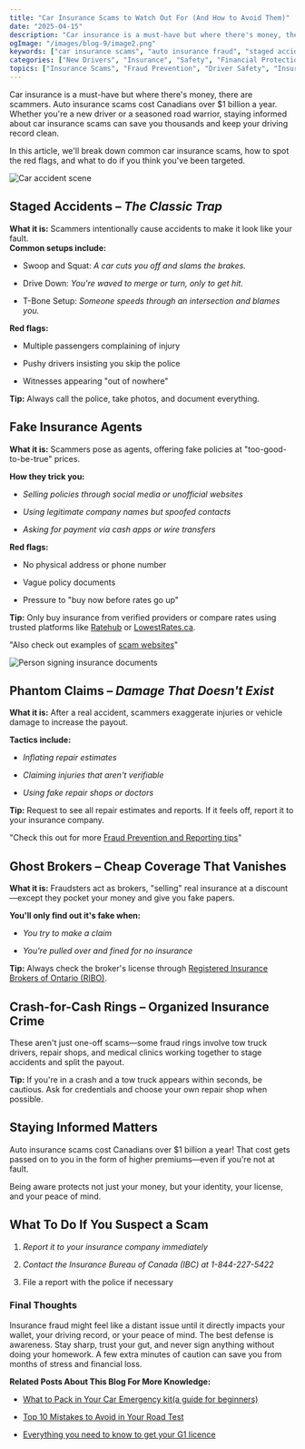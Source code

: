 ```yaml
---
title: "Car Insurance Scams to Watch Out For (And How to Avoid Them)"
date: "2025-04-15"
description: "Car insurance is a must-have but where there's money, there are scammers. Auto insurance scams cost Canadians over $1 billion a year. Learn how to spot common scams and protect yourself whether you're a new driver or seasoned road warrior."
ogImage: "/images/blog-9/image2.png"
keywords: ["car insurance scams", "auto insurance fraud", "staged accidents", "fake insurance agents", "phantom claims", "ghost brokers", "crash for cash", "swoop and squat", "insurance fraud prevention", "Canadian insurance scams", "insurance fraud reporting", "fake insurance policies", "auto insurance fraud detection", "insurance broker verification", "insurance red flags", "Canadian insurance fraud statistics", "insurance scam warning signs", "RIBO verification", "avoiding insurance scams", "insurance fraud costs"]
categories: ["New Drivers", "Insurance", "Safety", "Financial Protection"]
topics: ["Insurance Scams", "Fraud Prevention", "Driver Safety", "Insurance Tips"]
---
```


Car insurance is a must-have but where there's money, there are scammers. Auto insurance scams cost Canadians over $1 billion a year. Whether you're a new driver or a seasoned road warrior, staying informed about car insurance scams can save you thousands and keep your driving record clean.

In this article, we'll break down common car insurance scams, how to spot the red flags, and what to do if you think you've been targeted.  

![Car accident scene](/images/blog-9/image1.jpg)

## **Staged Accidents – *The Classic Trap***

**What it is:** Scammers intentionally cause accidents to make it look like your fault.  
**Common setups include:**

* Swoop and Squat: *A car cuts you off and slams the brakes.*

* Drive Down: *You're waved to merge or turn, only to get hit.*

* T-Bone Setup: *Someone speeds through an intersection and blames you.*

**Red flags:**

* Multiple passengers complaining of injury

* Pushy drivers insisting you skip the police

* Witnesses appearing "out of nowhere"

**Tip:** Always call the police, take photos, and document everything.

## **Fake Insurance Agents**

**What it is:** Scammers pose as agents, offering fake policies at "too-good-to-be-true" prices.

**How they trick you:**

* *Selling policies through social media or unofficial websites*

* *Using legitimate company names but spoofed contacts*

* *Asking for payment via cash apps or wire transfers*

**Red flags:**

* No physical address or phone number

* Vague policy documents

* Pressure to "buy now before rates go up"

**Tip:** Only buy insurance from verified providers or compare rates using trusted platforms like [Ratehub](https://www.ratehub.ca/) or [LowestRates.ca](https://www.lowestrates.ca/).

"Also check out examples of [scam websites](https://www.getcybersafe.gc.ca/en/resources/real-examples-fake-online-stores)"

![Person signing insurance documents](https://images.unsplash.com/photo-1450101499163-c8848c66ca85?ixlib=rb-4.0.3&ixid=M3wxMjA3fDB8MHxwaG90by1wYWdlfHx8fGVufDB8fHx8fA%3D%3D&auto=format&fit=crop&w=1200&q=80)

## **Phantom Claims – *Damage That Doesn't Exist***

**What it is:** After a real accident, scammers exaggerate injuries or vehicle damage to increase the payout.

**Tactics include:**

* *Inflating repair estimates*

* *Claiming injuries that aren't verifiable*

* *Using fake repair shops or doctors*

**Tip:** Request to see all repair estimates and reports. If it feels off, report it to your insurance company.

"Check this out for more [Fraud Prevention and Reporting tips](https://www.fsrao.ca/consumers/auto-insurance/protect-yourself/fraud-prevention-and-reporting)"		

## **Ghost Brokers – Cheap Coverage That Vanishes**

**What it is:** Fraudsters act as brokers, "selling" real insurance at a discount—except they pocket your money and give you fake papers.

**You'll only find out it's fake when:**

* *You try to make a claim*

* *You're pulled over and fined for no insurance*

**Tip:** Always check the broker's license through [Registered Insurance Brokers of Ontario (RIBO)](https://www.ribo.com/).

## **Crash-for-Cash Rings – Organized Insurance Crime**

These aren't just one-off scams—some fraud rings involve tow truck drivers, repair shops, and medical clinics working together to stage accidents and split the payout.

**Tip:** If you're in a crash and a tow truck appears within seconds, be cautious. Ask for credentials and choose your own repair shop when possible.

## **Staying Informed Matters**

Auto insurance scams cost Canadians over $1 billion a year! That cost gets passed on to you in the form of higher premiums—even if you're not at fault.

Being aware protects not just your money, but your identity, your license, and your peace of mind.

## **What To Do If You Suspect a Scam**

1. *Report it to your insurance company immediately*

2. *Contact the Insurance Bureau of Canada (IBC) at 1-844-227-5422*

3. File a report with the police if necessary

### **Final Thoughts**

Insurance fraud might feel like a distant issue until it directly impacts your wallet, your driving record, or your peace of mind. The best defense is awareness. Stay sharp, trust your gut, and never sign anything without doing your homework. A few extra minutes of caution can save you from months of stress and financial loss.

**Related Posts About This Blog For More Knowledge:**

* [What to Pack in Your Car Emergency kit(a guide for beginners)](https://blog.elanroadtestrental.ca/posts/What-to-Pack-in-Your-Car-Emergency-Kit-A-Guide-for-New-Drivers!)

* [Top 10 Mistakes to Avoid in Your Road Test](https://blog.elanroadtestrental.ca/posts/10-Common-Mistakes-That-Can-Fail-Your-Driving-Test-\(and-How-To-Avoid-Them!\))

* [Everything you need to know to get your G1 licence](https://blog.elanroadtestrental.ca/posts/Everything-You-Need-to-Know-to-Get-Your-G1-License)